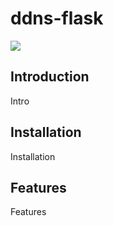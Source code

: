 # ddns-flask

<div>
    <!-- Stability -->
    <img src="https://img.shields.io/badge/stability-experimental-orange.svg?style=flat-square">
</div>

## Introduction
Intro

## Installation
Installation

## Features
Features
